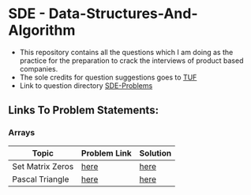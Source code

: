 # SDE - Data-Structures-And-Algorithm

- This repository contains all the questions which I am doing as the practice for the preparation to crack the interviews of product based companies.
- The sole credits for question suggestions goes to <a href="https://youtu.be/WNtzUR_MwUQ">TUF</a>
- Link to question directory <a href="https://takeuforward.org/interviews/strivers-sde-sheet-top-coding-interview-problems/">SDE-Problems</a>

## Links To Problem Statements:

### Arrays

| Topic            | Problem Link                                                        | Solution                                                            |
| ---------------- | ------------------------------------------------------------------- | ------------------------------------------------------------------- |
| Set Matrix Zeros | <a href="https://leetcode.com/problems/set-matrix-zeroes/">here</a> | <a href="https://github.com/sonishreyas/DSA-JS/blob/main/Array/set-matrix-zeroes.js">here</a> |
| Pascal Triangle  | <a href="https://leetcode.com/problems/pascals-triangle/">here</a>  | <a href="https://github.com/sonishreyas/DSA-JS/blob/main/Array/pascal-triangle.js">here</a> |

